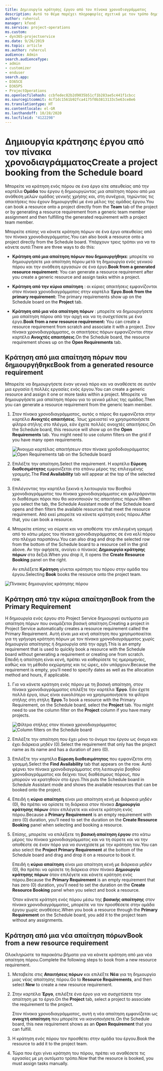 ```yaml
---
title: Δημιουργία κράτησης έργου από τον πίνακα χρονοδιαγράμματος
description: Αυτό το θέμα παρέχει πληροφορίες σχετικά με τον τρόπο δημιουργίας μιας κράτησης έργου από τον πίνακα χρονοδιαγράμματος.
author: ruhercul
manager: kfend
ms.service: project-operations
ms.custom:
- dyn365-projectservice
ms.date: 9/26/2019
ms.topic: article
ms.author: ruhercul
audience: Admin
search.audienceType:
- admin
- customizer
- enduser
search.app:
- D365CE
- D365PS
- ProjectOperations
ms.openlocfilehash: ccbfedec82b2d9035b51cf1b283ae5c441f1cbcc
ms.sourcegitcommit: 4cf1dc1561b92fca4175f0b3813133c5e63ce8e6
ms.translationtype: HT
ms.contentlocale: el-GR
ms.lasthandoff: 10/28/2020
ms.locfileid: "4122298"
---
```

# <a name="create-a-project-booking-from-the-schedule-board"></a><span data-ttu-id="db8fe-103">Δημιουργία κράτησης έργου από τον πίνακα χρονοδιαγράμματος</span><span class="sxs-lookup"><span data-stu-id="db8fe-103">Create a project booking from the Schedule board</span></span>

<span data-ttu-id="db8fe-104">Μπορείτε να κράτηση ενός πόρου σε ένα έργο είτε απευθείας από την καρτέλα **Ομάδα** του έργου ή δημιουργώντας μια απαίτηση πόρου από μια ανάθεση μελών ομάδας γενικής χρήσης και, στη συνέχεια, τηρώντας τις απαιτήσεις που έχουν δημιουργηθεί με ένα μέλος της ομάδας έργου.</span><span class="sxs-lookup"><span data-stu-id="db8fe-104">You can book a resource onto a project directly from the **Team** tab of the project or by generating a resource requirement from a generic team member assignment and then fulfilling the generated requirement with a project team member.</span></span>

<span data-ttu-id="db8fe-105">Μπορείτε επίσης να κάνετε κράτηση πόρων σε ένα έργο απευθείας από τον πίνακα χρονοδιαγράμματος.</span><span class="sxs-lookup"><span data-stu-id="db8fe-105">You can also book a resource onto a project directly from the Schedule board.</span></span> <span data-ttu-id="db8fe-106">Υπάρχουν τρεις τρόποι για να το κάνετε αυτό:</span><span class="sxs-lookup"><span data-stu-id="db8fe-106">There are three ways to do this:</span></span>

- <span data-ttu-id="db8fe-107">**Κράτηση από μια απαίτηση πόρων που δημιουργήθηκε**: μπορείτε να δημιουργήσετε μια απαίτηση πόρου μετά τη δημιουργία ενός γενικού πόρου και την ανάθεση εργασιών σε ένα έργο.</span><span class="sxs-lookup"><span data-stu-id="db8fe-107">**Book from a generated resource requirement:** You can generate a resource requirement after you create a generic resource and assign tasks within a project.</span></span>

- <span data-ttu-id="db8fe-108">**Κράτηση από την κύρια απαίτηση** : οι κύριες απαιτήσεις εμφανίζονται στον πίνακα χρονοδιαγράμματος στην καρτέλα **Έργο**.</span><span class="sxs-lookup"><span data-stu-id="db8fe-108">**Book from the primary requirement:** The primary requirements show up on the Schedule board on the **Project** tab.</span></span> 

- <span data-ttu-id="db8fe-109">**Κράτηση από μια νέα απαίτηση πόρων** : μπορείτε να δημιουργήσετε μια απαίτηση πόρου από την αρχή και να τη συσχετίσετε με ένα έργο.</span><span class="sxs-lookup"><span data-stu-id="db8fe-109">**Book from a new resource requirement:** You can create a resource requirement from scratch and associate it with a project.</span></span> <span data-ttu-id="db8fe-110">Στον πίνακα χρονοδιαγράμματος, οι απαιτήσεις πόρων εμφανίζονται στην καρτέλα **Ανοιχτές απαιτήσεις**.</span><span class="sxs-lookup"><span data-stu-id="db8fe-110">On the Schedule board, the resource requirement shows up on the **Open Requirements** tab.</span></span>

## <a name="book-from-a-generated-resource-requirement"></a><span data-ttu-id="db8fe-111">Κράτηση από μια απαίτηση πόρων που δημιουργήθηκε</span><span class="sxs-lookup"><span data-stu-id="db8fe-111">Book from a generated resource requirement</span></span>

<span data-ttu-id="db8fe-112">Μπορείτε να δημιουργήσετε έναν γενικό πόρο και να αναθέσετε σε αυτόν μια εργασία ή πολλές εργασίες ενός έργου.</span><span class="sxs-lookup"><span data-stu-id="db8fe-112">You can create a generic resource and assign it one or more tasks within a project.</span></span> <span data-ttu-id="db8fe-113">Μπορείτε να δημιουργήσετε μια απαίτηση πόρου για το γενικό μέλος της ομάδας.</span><span class="sxs-lookup"><span data-stu-id="db8fe-113">Then you can generate a resource requirement from the generic team member.</span></span> 

1.  <span data-ttu-id="db8fe-114">Στον πίνακα χρονοδιαγράμματος, αυτός ο πόρος θα εμφανίζεται στην καρτέλα **Ανοιχτές απαιτήσεις**. Ίσως χρειαστεί να χρησιμοποιήσετε φίλτρα στήλης στο πλέγμα, εάν έχετε πολλές ανοιχτές απαιτήσεις.</span><span class="sxs-lookup"><span data-stu-id="db8fe-114">On the Schedule board, this resource will show up on the **Open Requirements** tab. You might need to use column filters on the grid if you have many open requirements.</span></span> 

    <span data-ttu-id="db8fe-115">![Άνοιγμα καρτέλας απαιτήσεων στον πίνακα χροδοδιαγράμματος](media/FAQ-Project-Booking-Schedule-Board-1.png "Στιγμιότυπο οθόνης του πίνακα κρατήσεων και αναθέσεων")</span><span class="sxs-lookup"><span data-stu-id="db8fe-115">![Open Requirements tab on the Schedule board](media/FAQ-Project-Booking-Schedule-Board-1.png "Screenshot of bookings and assignments table")</span></span>

2. <span data-ttu-id="db8fe-116">Επιλέξτε την απαίτηση.</span><span class="sxs-lookup"><span data-stu-id="db8fe-116">Select the requirement.</span></span> <span data-ttu-id="db8fe-117">Η καρτέλα **Εύρεση διαθεσιμότητας** εμφανίζεται στο επάνω μέρος της επιλεγμένης γραμμής.</span><span class="sxs-lookup"><span data-stu-id="db8fe-117">The **Find Availability** tab will appear at the top of the selected row.</span></span>
 
3. <span data-ttu-id="db8fe-118">Επιλέγοντας την καρτέλα ξεκινά η λειτουργία του Βοηθού χρονοδιαγράμματος του πίνακα χρονοδιαγράμματος και φιλτράρονται οι διαθέσιμοι πόροι που θα ικανοποιούν τις απαιτήσεις πόρων.</span><span class="sxs-lookup"><span data-stu-id="db8fe-118">When you select the tab, the Schedule Assistant mode of the Schedule board opens and then filters the available resources that meet the resource requirement.</span></span> <span data-ttu-id="db8fe-119">Από εκεί μπορείτε να κάνετε κράτηση ενός πόρου.</span><span class="sxs-lookup"><span data-stu-id="db8fe-119">After that, you can book a resource.</span></span>

4. <span data-ttu-id="db8fe-120">Μπορείτε επίσης να σύρετε και να αποθέστε την επιλεγμένη γραμμή από το κάτω μέρος του πίνακα χρονοδιαγράμματος σε ένα κελί πόρου στο πλέγμα παραπάνω.</span><span class="sxs-lookup"><span data-stu-id="db8fe-120">You can also drag and drop the selected row from the bottom of the Schedule board to a resource cell in the grid above.</span></span> <span data-ttu-id="db8fe-121">Αν την αφήσετε, ανοίγει ο πίνακας **Δημιουργία κράτησης πόρων** στα δεξιά.</span><span class="sxs-lookup"><span data-stu-id="db8fe-121">When you drop it, it opens the **Create Resource Booking** panel on the right.</span></span>

    <span data-ttu-id="db8fe-122">Αν επιλέξετε **Κράτηση** γίνεται κράτηση του πόρου στην ομάδα του έργου.</span><span class="sxs-lookup"><span data-stu-id="db8fe-122">Selecting **Book** books the resource onto the project team.</span></span>

![Πίνακας δημιουργίας κράτησης πόρου](media/FAQ-Project-Booking-Schedule-Board-6.png "")
 

## <a name="book-from-the-primary-requirement"></a><span data-ttu-id="db8fe-124">Κράτηση από την κύρια απαίτηση</span><span class="sxs-lookup"><span data-stu-id="db8fe-124">Book from the Primary Requirement</span></span>

<span data-ttu-id="db8fe-125">Η δημιουργία ενός έργου στο Project Service δημιουργεί αυτόματα μια απαίτηση πόρων που ονομάζεται βασική απαίτηση.</span><span class="sxs-lookup"><span data-stu-id="db8fe-125">Creating a project in Project Service automatically creates a resource requirement called the Primary Requirement.</span></span> <span data-ttu-id="db8fe-126">Αυτή είναι μια κενή απαίτηση που χρησιμοποιείται για τη γρήγορη κράτηση πόρων με τον πίνακα χρονοδιαγράμματος χωρίς δημιουργία απαίτησης ή δημιουργία από την αρχή.</span><span class="sxs-lookup"><span data-stu-id="db8fe-126">This is an empty requirement that is used to quickly book a resource with the Schedule board without generating a requirement or creating one from scratch.</span></span> <span data-ttu-id="db8fe-127">Επειδή η απαίτηση είναι κενή, πρέπει να καθορίσετε τις ημερομηνίες, καθώς και τη μέθοδο εκχώρησης και τις ώρες, εάν υπάρχουν.</span><span class="sxs-lookup"><span data-stu-id="db8fe-127">Because the requirement is empty, you’ll need to specify dates as well as the allocation method and hours, if applicable.</span></span> 

1. <span data-ttu-id="db8fe-128">Για να κάνετε κράτηση ενός πόρου με τη βασική απαίτηση, στον πίνακα χρονοδιαγράμματος επιλέξτε την καρτέλα **Έργο**. Εάν έχετε πολλά έργα, ίσως είναι ευκολότερο να χρησιμοποιήσετε τα φίλτρα στήλης στη στήλη **Έργο**.</span><span class="sxs-lookup"><span data-stu-id="db8fe-128">To book a resource with the Primary Requirement, on the Schedule board, select the **Project** tab. You might need to use the column filter on the **Project** column if you have many projects.</span></span>

   <span data-ttu-id="db8fe-129">![Φίλτρα στήλης στον πίνακα χρονοδιαγράμματος](media/FAQ-Project-Booking-Schedule-Board-2.png "Στιγμιότυπο οθόνης του πίνακα κρατήσεων και αναθέσεων")</span><span class="sxs-lookup"><span data-stu-id="db8fe-129">![Column filters on the Schedule board](media/FAQ-Project-Booking-Schedule-Board-2.png "Screenshot of bookings and assignments table")</span></span>

2. <span data-ttu-id="db8fe-130">Επιλέξτε την απαίτηση που έχει μόνο το όνομα του έργου ως όνομα και έχει διάρκεια μηδέν (0).</span><span class="sxs-lookup"><span data-stu-id="db8fe-130">Select the requirement that only has the project name as its name and has a duration of zero (0).</span></span>

3. <span data-ttu-id="db8fe-131">Επιλέξτε την καρτέλα **Εύρεση διαθεσιμότητας** που εμφανίζεται στη γραμμή.</span><span class="sxs-lookup"><span data-stu-id="db8fe-131">Select the **Find Availability** tab that appears on the row.</span></span> <span data-ttu-id="db8fe-132">Αυτό φέρνει τον πίνακα χρονοδιαγράμματος στη λειτουργία βοηθού χρονοδιαγράμματος και δείχνει τους διαθέσιμους πόρους, που μπορούν να κρατηθούν στο έργο.</span><span class="sxs-lookup"><span data-stu-id="db8fe-132">This puts the Schedule board in Schedule Assistant mode and shows the available resources that can be booked onto the project.</span></span>

4. <span data-ttu-id="db8fe-133">Επειδή η **κύρια απαίτηση** είναι μια απαίτηση κενή με διάρκεια μηδέν (0), θα πρέπει να ορίσετε τη διάρκεια στον πίνακα **Δημιουργία κράτησης πόρων** όταν επιλέγετε και κάνετε κράτηση ενός πόρου.</span><span class="sxs-lookup"><span data-stu-id="db8fe-133">Because a **Primary Requirement** is an empty requirement with zero (0) duration, you’ll need to set the duration on the **Create Resource Booking** panel when selecting and booking a resource.</span></span>

5. <span data-ttu-id="db8fe-134">Επίσης, μπορείτε να επιλέξετε τη **βασική απαίτηση έργου** στο κάτω μέρος του πίνακα χρονοδιαγράμματος και να τη σύρετε και να την αποθέστε σε έναν πόρο για να συνεχίσετε με την κράτηση του.</span><span class="sxs-lookup"><span data-stu-id="db8fe-134">You can also select the **Project Primary Requirement** at the bottom of the Schedule board and drag and drop it on a resource to book it.</span></span>
 
    <span data-ttu-id="db8fe-135">Επειδή η **κύρια απαίτηση** είναι μια απαίτηση κενή με διάρκεια μηδέν (0), θα πρέπει να ορίσετε τη διάρκεια στον πίνακα **Δημιουργία κράτησης πόρων** όταν επιλέγετε και κάνετε κράτηση ενός πόρου.</span><span class="sxs-lookup"><span data-stu-id="db8fe-135">Because the **Primary Requirement** is an empty requirement that has zero (0) duration, you’ll need to set the duration on the **Create Resource Booking** panel when you select and book a resource.</span></span>
 
    <span data-ttu-id="db8fe-136">Όταν κάνετε κράτηση ενός πόρου μέσω της **βασικής απαίτησης** στον πίνακα χρονοδιαγράμματος, μπορείτε να τον προσθέσετε στην ομάδα έργου χωρίς αναθέσεις.</span><span class="sxs-lookup"><span data-stu-id="db8fe-136">When you book a resource through the **Primary Requirement** on the Schedule board, you add it to the project team without any assignments.</span></span>
 
## <a name="book-from-a-new-resource-requirement"></a><span data-ttu-id="db8fe-137">Κράτηση από μια νέα απαίτηση πόρων</span><span class="sxs-lookup"><span data-stu-id="db8fe-137">Book from a new resource requirement</span></span>
<span data-ttu-id="db8fe-138">Ολοκληρώστε τα παρακάτω βήματα για να κάνετε κράτηση από μια νέα απαίτηση πόρου.</span><span class="sxs-lookup"><span data-stu-id="db8fe-138">Complete the following steps to book from a new resource requirement.</span></span> 

1. <span data-ttu-id="db8fe-139">Μεταβείτε στις **Απαιτήσεις πόρων** και επιλέξτε **Νέα** για τη δημιουργία μιας νέας απαίτησης πόρου.</span><span class="sxs-lookup"><span data-stu-id="db8fe-139">Go to **Resource Requirements**, and then select **New** to create a new resource requirement.</span></span>

2. <span data-ttu-id="db8fe-140">Στην καρτέλα **Έργο**, επιλέξτε ένα έργο για να συσχετίσετε την απαίτηση με το έργο.</span><span class="sxs-lookup"><span data-stu-id="db8fe-140">On the **Project** tab, select a project to associate the requirement to the project.</span></span>
 
    <span data-ttu-id="db8fe-141">Στον πίνακα χρονοδιαγράμματος, αυτή η νέα απαίτηση εμφανίζεται ως **ανοιχτή απαίτηση** που μπορείτε να ικανοποιήσετε.</span><span class="sxs-lookup"><span data-stu-id="db8fe-141">On the Schedule board, this new requirement shows as an **Open Requirement** that you can fulfill.</span></span>

3. <span data-ttu-id="db8fe-142">Η κράτηση ενός πόρου τον προσθέτει στην ομάδα του έργου.</span><span class="sxs-lookup"><span data-stu-id="db8fe-142">Book the resource to add it to the project team.</span></span>

4. <span data-ttu-id="db8fe-143">Τώρα που έχει γίνει κράτηση του πόρου, πρέπει να αναθέσετε τις εργασίες με μη αυτόματο τρόπο.</span><span class="sxs-lookup"><span data-stu-id="db8fe-143">Now that the resource is booked, you must assign tasks manually.</span></span>

